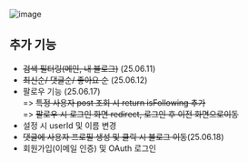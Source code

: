![image](https://github.com/user-attachments/assets/8992f661-a347-4e87-9ee2-37bb5bf59243)


## 추가 기능

- ~~검색 필터링(메인, 내 블로그)~~ (25.06.11)
- ~~최신순/ 댓글순/ 좋아요 순~~ (25.06.12)
- 팔로우 기능 (25.06.17)  
 => ~~특정  사용자 post 조회 시 return isFollowing 추가~~  
 => ~~팔로우 시 로그인 화면 redirect, 로그인 후 이전 화면으로이동~~
- 설정 시 userId 및 이름 변경
- ~~댓글에 사용자 프로필 생성 및 클릭 시 블로그 이동~~(25.06.18)
- 회원가입(이메일 인증) 및 OAuth 로그인
